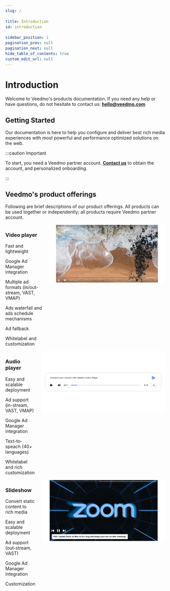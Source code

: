 ```yaml
---
slug: /

title: Introduction
id: introduction

sidebar_position: 1
pagination_prev: null
pagination_next: null
hide_table_of_contents: true
custom_edit_url: null
---
```


# Introduction

Welcome to Veedmo's products documentation. If you need any help or have questions, do not hesitate to contact us: **[hello@veedmo.com](mailto:hello@veedmo.com)**

## Getting Started

Our documentation is here to help you configure and deliver best rich media experiences with most powerful and performance optimized solutions on the web.

:::caution Important

To start, you need a Veedmo partner account. **[Contact us](https://veedmo.com)** to obtain the account, and personalized onboarding.

:::

## Veedmo's product offerings

Following are brief descriptions of our product offerings. All products can be used together or independently; all products require Veedmo partner account.

<div class="columns col-2">
  <div>
    <h3>Video player</h3>
    <p>Fast and lightweight</p>
    <p>Google Ad Manager integration</p>
    <p>Multiple ad formats (in/out-stream, VAST, VMAP)</p>
    <p>Ads waterfall and ads schedule mechanisms</p>
    <p>Ad fallback</p>
    <p>Whitelabel and customization</p>
  </div>
  <div>
    <img src="/img/veedmo-video-player.jpg" />
  </div>
</div>

<div class="columns col-2">
  <div>
    <h3>Audio player</h3>
    <p>Easy and scalable deployment</p>
    <p>Ad support (in-stream, VAST, VMAP)</p>
    <p>Google Ad Manager integration</p>
    <p>Text-to-speach (40+ languages)</p>
    <p>Whitelabel and rich customization</p>
  </div>
  <div>
    <img src="/img/veedmo-audio-player.jpg" />
  </div>
</div>

<div class="columns col-2">
  <div>
    <h3>Slideshow</h3>
    <p>Convert static content to rich media</p>
    <p>Easy and scalable deployment</p>
    <p>Ad support (out-stream, VAST)</p>
    <p>Google Ad Manager integration</p>
    <p>Customization</p>
  </div>
  <div>
    <img src="/img/veedmo-slideshow.jpg" />
  </div>
</div>